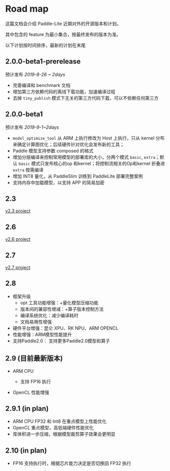 # Road map

这篇文档会介绍 Paddle-Lite 近期对外的开源版本和计划。

其中包含的 feature 为最小集合，按最终发布的版本为准。

以下计划按时间排序，最新的计划在末尾


## 2.0.0-beta1-prerelease

预计发布 *2019-8-26 ~ 2days*

- 完善编译和 benchmark 文档
- 增加第三方依赖代码的离线下载功能，加速编译过程
- 去掉 `tiny_publish` 模式下无关的第三方代码下载，可以不依赖任何第三方

## 2.0.0-beta1

预计发布 *2019-9-1~2days*

- `model_optimize_tool` 从 ARM 上执行修改为 Host 上执行，只从 kernel 分布来确定计算图优化；后续硬件针对优化会发布新的工具；
- Paddle 模型支持参数 composed  的格式
- 增加分层编译来控制常用模型的部署库的大小，分两个模式 `basic`, `extra`；默认 `basic` 模式只发布核心的op 和kernel；将控制流相关的Op和kernel 折叠进 `extra` 按需编译
- 增加 INT8 量化，从 PaddleSlim 训练到 PaddleLite 部署完整案例
- 支持内存中加载模型，以支持 APP 的简易加密

## 2.3

[v2.3 project](https://github.com/PaddlePaddle/Paddle-Lite/milestone/3?closed=1)

## 2.6

[v2.6 project](https://github.com/PaddlePaddle/Paddle-Lite/milestones/v2.6)

## 2.7
[v2.7 project](https://github.com/PaddlePaddle/Paddle-Lite/milestones/v2.7)

## 2.8
- 框架升级
    - opt 工具功能增强：+量化模型压缩功能
    - 版本间的兼容性增减：+算子版本控制方法
    - 编译系统优化：减少编译耗时
    - 文档易用性增强
- 硬件平台增强：昆仑 XPU、RK NPU、ARM OPENCL
- 性能增强：ARM模型性能提升
- 支持Paddle2.0： 支持更多Paddle2.0模型和算子

## 2.9 (目前最新版本)

- ARM CPU
  - 支持 FP16 执行
  
- OpenCL 性能增强

## 2.9.1 (in plan)
- ARM CPU FP32  和 Int8 在重点模型上性能优化
- OpenCL 重点模型，高低端硬件性能优化
- 库体积进一步压缩，根据模型裁剪算子效果会更明显

## 2.10 (in plan)
- FP16 支持执行时，根据芯片能力决定是否切换回 FP32 执行



  
